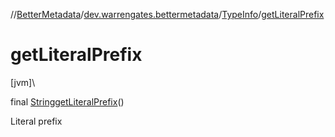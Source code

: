 //[BetterMetadata](../../../index.md)/[dev.warrengates.bettermetadata](../index.md)/[TypeInfo](index.md)/[getLiteralPrefix](get-literal-prefix.md)

# getLiteralPrefix

[jvm]\

final [String](https://docs.oracle.com/javase/8/docs/api/java/lang/String.html)[getLiteralPrefix](get-literal-prefix.md)()

Literal prefix
